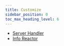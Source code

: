 ```yaml
---
title: Customize
sidebar_position: 0
toc_max_heading_level: 6
---
```


- [Server Handler](handler.md)
- [Info Reactor](reactor.md)
